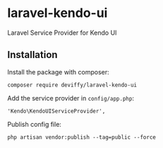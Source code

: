 # laravel-kendo-ui
Laravel Service Provider for Kendo UI

## Installation
Install the package with composer:

    composer require deviffy/laravel-kendo-ui

Add the service provider in `config/app.php`:

    'Kendo\KendoUIServiceProvider',

Publish config file:

    php artisan vendor:publish --tag=public --force

